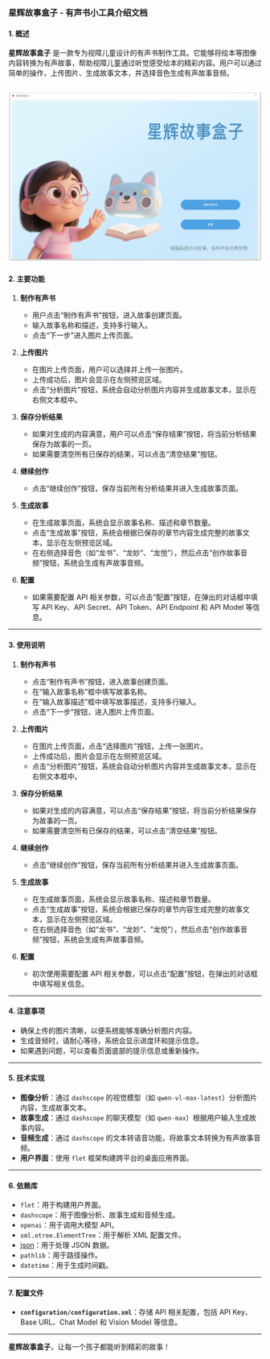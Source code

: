 ### 星辉故事盒子 - 有声书小工具介绍文档

#### 1. 概述
**星辉故事盒子** 是一款专为视障儿童设计的有声书制作工具。它能够将绘本等图像内容转换为有声故事，帮助视障儿童通过听觉感受绘本的精彩内容。用户可以通过简单的操作，上传图片、生成故事文本，并选择音色生成有声故事音频。

![](https://github.com/wwaa321/Starlight_Story_Box/blob/main/img/view.jpg?raw=true)
---

#### 2. 主要功能
1. **制作有声书**
   - 用户点击“制作有声书”按钮，进入故事创建页面。
   - 输入故事名称和描述，支持多行输入。
   - 点击“下一步”进入图片上传页面。

2. **上传图片**
   - 在图片上传页面，用户可以选择并上传一张图片。
   - 上传成功后，图片会显示在左侧预览区域。
   - 点击“分析图片”按钮，系统会自动分析图片内容并生成故事文本，显示在右侧文本框中。

3. **保存分析结果**
   - 如果对生成的内容满意，用户可以点击“保存结果”按钮，将当前分析结果保存为故事的一页。
   - 如果需要清空所有已保存的结果，可以点击“清空结果”按钮。

4. **继续创作**
   - 点击“继续创作”按钮，保存当前所有分析结果并进入生成故事页面。

5. **生成故事**
   - 在生成故事页面，系统会显示故事名称、描述和章节数量。
   - 点击“生成故事”按钮，系统会根据已保存的章节内容生成完整的故事文本，显示在左侧预览区域。
   - 在右侧选择音色（如“龙书”、“龙妙”、“龙悦”），然后点击“创作故事音频”按钮，系统会生成有声故事音频。

6. **配置**
   - 如果需要配置 API 相关参数，可以点击“配置”按钮，在弹出的对话框中填写 API Key、API Secret、API Token、API Endpoint 和 API Model 等信息。

---

#### 3. 使用说明
1. **制作有声书**
   - 点击“制作有声书”按钮，进入故事创建页面。
   - 在“输入故事名称”框中填写故事名称。
   - 在“输入故事描述”框中填写故事描述，支持多行输入。
   - 点击“下一步”按钮，进入图片上传页面。

2. **上传图片**
   - 在图片上传页面，点击“选择图片”按钮，上传一张图片。
   - 上传成功后，图片会显示在左侧预览区域。
   - 点击“分析图片”按钮，系统会自动分析图片内容并生成故事文本，显示在右侧文本框中。

3. **保存分析结果**
   - 如果对生成的内容满意，可以点击“保存结果”按钮，将当前分析结果保存为故事的一页。
   - 如果需要清空所有已保存的结果，可以点击“清空结果”按钮。

4. **继续创作**
   - 点击“继续创作”按钮，保存当前所有分析结果并进入生成故事页面。

5. **生成故事**
   - 在生成故事页面，系统会显示故事名称、描述和章节数量。
   - 点击“生成故事”按钮，系统会根据已保存的章节内容生成完整的故事文本，显示在左侧预览区域。
   - 在右侧选择音色（如“龙书”、“龙妙”、“龙悦”），然后点击“创作故事音频”按钮，系统会生成有声故事音频。

6. **配置**
   - 初次使用需要配置 API 相关参数，可以点击“配置”按钮，在弹出的对话框中填写相关信息。

---

#### 4. 注意事项
- 确保上传的图片清晰，以便系统能够准确分析图片内容。
- 生成音频时，请耐心等待，系统会显示进度环和提示信息。
- 如果遇到问题，可以查看页面底部的提示信息或重新操作。

---

#### 5. 技术实现
- **图像分析**：通过 `dashscope` 的视觉模型（如 `qwen-vl-max-latest`）分析图片内容，生成故事文本。
- **故事生成**：通过 `dashscope` 的聊天模型（如 `qwen-max`）根据用户输入生成故事内容。
- **音频生成**：通过 `dashscope` 的文本转语音功能，将故事文本转换为有声故事音频。
- **用户界面**：使用 `flet` 框架构建跨平台的桌面应用界面。

---

#### 6. 依赖库
- `flet`：用于构建用户界面。
- `dashscope`：用于图像分析、故事生成和音频生成。
- `openai`：用于调用大模型 API。
- `xml.etree.ElementTree`：用于解析 XML 配置文件。
- [json](data/story_data.json)：用于处理 JSON 数据。
- `pathlib`：用于路径操作。
- `datetime`：用于生成时间戳。

---

#### 7. 配置文件
- **`configuration/configuration.xml`**：存储 API 相关配置，包括 API Key、Base URL、Chat Model 和 Vision Model 等信息。




---

**星辉故事盒子**，让每一个孩子都能听到精彩的故事！
